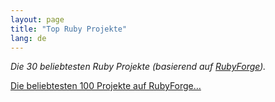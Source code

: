 ```yaml
---
layout: page
title: "Top Ruby Projekte"
lang: de
---
```


*Die 30 beliebtesten Ruby Projekte (basierend auf [RubyForge][1]).*

[Die beliebtesten 100 Projekte auf RubyForge…][2]



[1]: http://rubyforge.org 
[2]: http://rubyforge.org/top/toplist.php?type=downloads 
